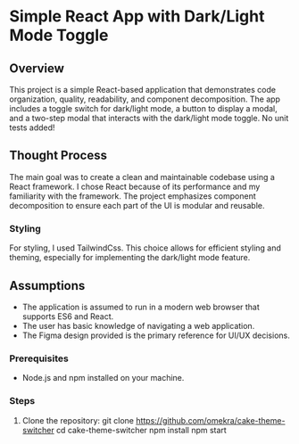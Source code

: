 # Simple React App with Dark/Light Mode Toggle

## Overview

This project is a simple React-based application that demonstrates code organization, quality, readability, and component decomposition. The app includes a toggle switch for dark/light mode, a button to display a modal, and a two-step modal that interacts with the dark/light mode toggle.
No unit tests added!

## Thought Process

The main goal was to create a clean and maintainable codebase using a React framework. I chose React because of its performance and my familiarity with the framework. The project emphasizes component decomposition to ensure each part of the UI is modular and reusable.

### Styling

For styling, I used TailwindCss. This choice allows for efficient styling and theming, especially for implementing the dark/light mode feature.

## Assumptions

- The application is assumed to run in a modern web browser that supports ES6 and React.
- The user has basic knowledge of navigating a web application.
- The Figma design provided is the primary reference for UI/UX decisions.

### Prerequisites

- Node.js and npm installed on your machine.

### Steps

1. Clone the repository:
   git clone https://github.com/omekra/cake-theme-switcher
   cd cake-theme-switcher
   npm install
   npm start
